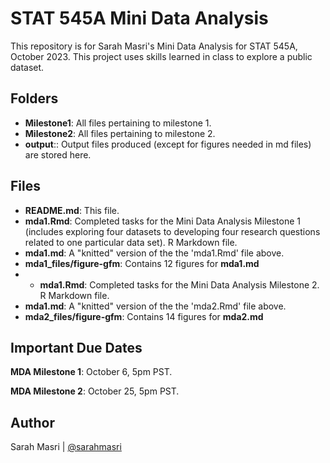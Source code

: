 # STAT 545A Mini Data Analysis

This repository is for Sarah Masri's Mini Data Analysis for STAT 545A, October 2023. This project uses skills learned in class to explore a public dataset. 

## Folders
- **Milestone1**: All files pertaining to milestone 1.
- **Milestone2**: All files pertaining to milestone 2.
- **output**:: Output files produced (except for figures needed in md files) are stored here. 


## Files
- **README.md**: This file.
- **mda1.Rmd**: Completed tasks for the Mini Data Analysis Milestone 1 (includes exploring four datasets to developing four research questions related to one particular data set). R Markdown file. 
- **mda1.md**:  A "knitted" version of the the 'mda1.Rmd' file above.
- **mda1_files/figure-gfm**: Contains 12 figures for **mda1.md**
- - **mda1.Rmd**: Completed tasks for the Mini Data Analysis Milestone 2. R Markdown file. 
- **mda1.md**:  A "knitted" version of the the 'mda2.Rmd' file above.
- **mda2_files/figure-gfm**: Contains 14 figures for **mda2.md**


## Important Due Dates
**MDA Milestone 1**: October 6, 5pm PST.

**MDA Milestone 2**: October 25, 5pm PST.

## Author
Sarah Masri | [@sarahmasri](https://github.com/sarahmasri)
